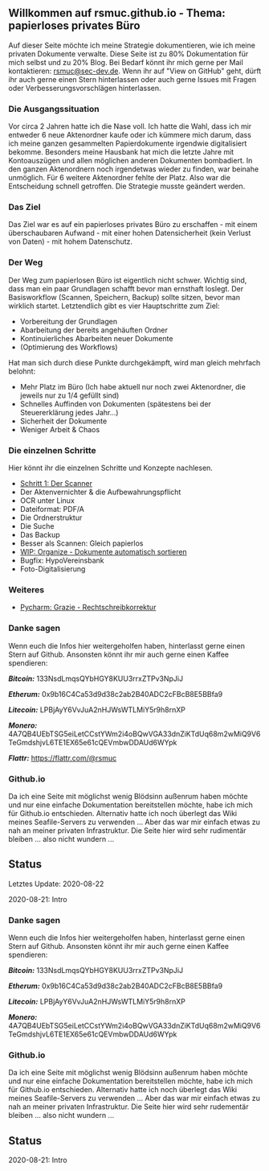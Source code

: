 
## Willkommen auf rsmuc.github.io - Thema: papierloses privates Büro

Auf dieser Seite möchte ich meine Strategie dokumentieren, wie ich meine privaten Dokumente verwalte. Diese Seite ist zu 80% Dokumentation für mich selbst und zu 20% Blog. Bei Bedarf könnt ihr mich gerne per Mail kontaktieren: <rsmuc@sec-dev.de>. Wenn ihr auf "View on GitHub" geht, dürft ihr auch gerne einen Stern hinterlassen oder auch gerne Issues mit Fragen oder Verbesserungsvorschlägen hinterlassen.

### Die Ausgangssituation

Vor circa 2 Jahren hatte ich die Nase voll. Ich hatte die Wahl, dass ich mir entweder 6 neue Aktenordner kaufe oder ich kümmere mich darum, dass ich meine ganzen gesammelten Papierdokumente irgendwie digitalisiert bekomme. Besonders meine Hausbank hat mich die letzte Jahre mit Kontoauszügen und allen möglichen anderen Dokumenten bombadiert. In den ganzen Aktenordnern noch irgendetwas wieder zu finden, war beinahe unmöglich. Für 6 weitere Aktenordner fehlte der Platz.
Also war die Entscheidung schnell getroffen. Die Strategie musste geändert werden.

### Das Ziel

Das Ziel war es auf ein papierloses privates Büro zu erschaffen - mit einem überschaubaren Aufwand - mit einer hohen Datensicherheit (kein Verlust von Daten) - mit hohem Datenschutz.


### Der Weg

Der Weg zum papierlosen Büro ist eigentlich nicht schwer. Wichtig sind, dass man ein paar Grundlagen schafft bevor man ernsthaft loslegt. Der Basisworkflow (Scannen, Speichern, Backup) sollte sitzen, bevor man wirklich startet. Letztendlich gibt es vier Hauptschritte zum Ziel:

* Vorbereitung der Grundlagen
* Abarbeitung der bereits angehäuften Ordner
* Kontinuierliches Abarbeiten neuer Dokumente
* (Optimierung des Workflows)

Hat man sich durch diese Punkte durchgekämpft, wird man gleich mehrfach belohnt:

* Mehr Platz im Büro (Ich habe aktuell nur noch zwei Aktenordner, die jeweils nur zu 1/4 gefüllt sind)
* Schnelles Auffinden von Dokumenten (spätestens bei der Steuererklärung jedes Jahr...)
* Sicherheit der Dokumente
* Weniger Arbeit & Chaos

### Die einzelnen Schritte

Hier könnt ihr die einzelnen Schritte und Konzepte nachlesen.

* [Schritt 1: Der Scanner](https://rsmuc.github.io/scanner)
* Der Aktenvernichter & die Aufbewahrungspflicht
* OCR unter Linux
* Dateiformat: PDF/A
* Die Ordnerstruktur
* Die Suche
* Das Backup
* Besser als Scannen: Gleich papierlos
* [WIP: Organize - Dokumente automatisch sortieren](https://rsmuc.github.io/organize)
* Bugfix: HypoVereinsbank
* Foto-Digitalisierung


### Weiteres

* [Pycharm: Grazie - Rechtschreibkorrektur](https://rsmuc.github.io/grazie)

### Danke sagen

Wenn euch die Infos hier weitergeholfen haben, hinterlasst gerne einen Stern auf Github. 
Ansonsten könnt ihr mir auch gerne einen Kaffee spendieren:

***Bitcoin:*** 133NsdLmqsQYbHGY8KUU3rrxZTPv3NpJiJ

***Etherum:*** 0x9b16C4Ca53d9d38c2ab2B40ADC2cFBcB8E5BBfa9

***Litecoin:*** LPBjAyY6VvJuA2nHJWsWTLMiY5r9h8rnXP

***Monero:*** 4A7QB4UEbTSG5eiLetCCstYWm2i4oBQwVGA33dnZiKTdUq68m2wMiQ9V6TeGmdshjvL6TE1EX65e61cQEVmbwDDAUd6WYpk

***Flattr:*** <https://flattr.com/@rsmuc>

### Github.io

Da ich eine Seite mit möglichst wenig Blödsinn außenrum haben möchte und nur eine einfache Dokumentation bereitstellen möchte, habe ich mich für Github.io entschieden. Alternativ hatte ich noch überlegt das Wiki meines Seafile-Servers zu verwenden ... Aber das war mir einfach etwas zu nah an meiner privaten Infrastruktur. Die Seite hier wird sehr rudimentär bleiben ... also nicht wundern ...

## Status

Letztes Update: 2020-08-22

2020-08-21: Intro

### Danke sagen

Wenn euch die Infos hier weitergeholfen haben, hinterlasst gerne einen Stern auf Github. 
Ansonsten könnt ihr mir auch gerne einen Kaffee spendieren:

***Bitcoin:*** 133NsdLmqsQYbHGY8KUU3rrxZTPv3NpJiJ

***Etherum:*** 0x9b16C4Ca53d9d38c2ab2B40ADC2cFBcB8E5BBfa9

***Litecoin:*** LPBjAyY6VvJuA2nHJWsWTLMiY5r9h8rnXP

***Monero:*** 4A7QB4UEbTSG5eiLetCCstYWm2i4oBQwVGA33dnZiKTdUq68m2wMiQ9V6TeGmdshjvL6TE1EX65e61cQEVmbwDDAUd6WYpk


### Github.io

Da ich eine Seite mit möglichst wenig Blödsinn außenrum haben möchte und nur eine einfache Dokumentation bereitstellen möchte, habe ich mich für Github.io entschieden. Alternativ hatte ich noch überlegt das Wiki meines Seafile-Servers zu verwenden ... Aber das war mir einfach etwas zu nah an meiner privaten Infrastruktur. Die Seite hier wird sehr rudementär bleiben ... also nicht wundern ...

## Status

2020-08-21: Intro
